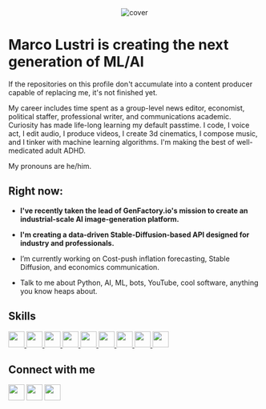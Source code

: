 
<div align="center">
<img src="https://i.imgur.com/NJh6uKN.png" alt="cover" />
</div>

<h1> Marco Lustri is creating the next generation of ML/AI</h1>
<p align='center'>

</p>
<p> If the repositories on this profile don't accumulate into a content producer capable of replacing me, it's not finished yet.
</p>
<p> My career includes time spent as a group-level news editor, economist, political staffer, professional writer, and communications academic. Curiosity has made life-long learning my default passtime. I code, I voice act, I edit audio, I produce videos, I create 3d cinematics, I compose music, and I tinker with machine learning algorithms. I'm making the best of well-medicated adult ADHD.
</p>
<p>My pronouns are he/him.
</p>

<h2> Right now:</h2>

- **I've recently taken the lead of GenFactory.io's mission to create an industrial-scale AI image-generation platform.**

- **I'm creating a data-driven Stable-Diffusion-based API designed for industry and professionals.**

- I’m currently working on Cost-push inflation forecasting, Stable Diffusion, and economics communication.

- Talk to me about Python, AI, ML, bots, YouTube, cool software, anything you know heaps about.

<h2>Skills</h2>
<a href= https://github.com/TheLustriVA?tab=repositories&q=&type=&language=python&sort= > <img width ='32px' height='32px' src ='https://raw.githubusercontent.com/rahulbanerjee26/githubAboutMeGenerator/main/icons/python.svg'> </a>
<a href= https://github.com/TheLustriVA?tab=repositories&q=&type=&language=pytorch&sort= > <img width ='32px' height='32px' src ='https://raw.githubusercontent.com/rahulbanerjee26/githubAboutMeGenerator/main/icons/pytorch.svg'> </a>
<a href= https://github.com/TheLustriVA?tab=repositories&q=&type=&language=figma&sort= > <img width ='32px' height='32px' src ='https://raw.githubusercontent.com/rahulbanerjee26/githubAboutMeGenerator/main/icons/figma.svg'> </a>
<a href= https://github.com/TheLustriVA?tab=repositories&q=&type=&language=discord&sort= > <img width ='32px' height='32px' src ='https://raw.githubusercontent.com/rahulbanerjee26/githubAboutMeGenerator/main/icons/discord.svg'> </a>
<a href= https://github.com/TheLustriVA?tab=repositories&q=&type=&language=git&sort= > <img width ='32px' height='32px' src ='https://raw.githubusercontent.com/rahulbanerjee26/githubAboutMeGenerator/main/icons/git.svg'> </a>
<a href= https://github.com/TheLustriVA?tab=repositories&q=&type=&language=github&sort= > <img width ='32px' height='32px' src ='https://raw.githubusercontent.com/rahulbanerjee26/githubAboutMeGenerator/main/icons/github.svg'> </a>
<a href= https://github.com/TheLustriVA?tab=repositories&q=&type=&language=photoshop&sort= > <img width ='32px' height='32px' src ='https://raw.githubusercontent.com/rahulbanerjee26/githubAboutMeGenerator/main/icons/photoshop.svg'> </a>
<a href= https://github.com/TheLustriVA?tab=repositories&q=&type=&language=twitch&sort= > <img width ='32px' height='32px' src ='https://raw.githubusercontent.com/rahulbanerjee26/githubAboutMeGenerator/main/icons/twitch.svg'> </a>
<a href= https://github.com/TheLustriVA?tab=repositories&q=&type=&language=youtube&sort= > <img width ='32px' height='32px' src ='https://raw.githubusercontent.com/rahulbanerjee26/githubAboutMeGenerator/main/icons/youtube.svg'> </a>

<h2>Connect with me</h2>
<a href = 'https://www.twitter.com/TheLustriVA'> <img width = '32px' align= 'center' src="https://raw.githubusercontent.com/rahulbanerjee26/githubAboutMeGenerator/main/icons/twitter.svg"/></a>
<a href = 'https://youtube.com/c/MediciVoices'> <img width = '32px' align= 'center' src="https://raw.githubusercontent.com/rahulbanerjee26/githubAboutMeGenerator/main/icons/portfolio.png"/></a>
<a href = 'https://www.github.com/TheLustriVA'> <img width = '32px' align= 'center' src="https://raw.githubusercontent.com/rahulbanerjee26/githubAboutMeGenerator/main/icons/github.svg"/></a>

<br>
<!--README made with help of <a href='https://github.com/rahulbanerjee26/githubProfileReadmeGenerator'>githubProfileReadmeGenerator</a>-->
